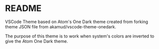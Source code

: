 # README
VSCode Theme based on Atom's One Dark theme created from forking theme JSON file from akamud/vscode-theme-onedark.

The purpose of this theme is to work when system's colors are inverted to give the Atom One Dark theme.